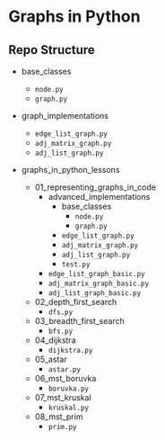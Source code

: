 # Graphs in Python 

## Repo Structure
- base_classes
    - `node.py`
    - `graph.py`

- graph_implementations
    - `edge_list_graph.py`
    - `adj_matrix_graph.py`
    - `adj_list_graph.py`

- graphs_in_python_lessons
    - 01_representing_graphs_in_code
        - advanced_implementations
            - base_classes
                - `node.py`
                - `graph.py`
            - `edge_list_graph.py`
            - `adj_matrix_graph.py`
            - `adj_list_graph.py`
            - `test.py`
        - `edge_list_graph_basic.py`
        - `adj_matrix_graph_basic.py`
        - `adj_list_graph_basic.py`
    - 02_depth_first_search
        - `dfs.py`
    - 03_breadth_first_search
        - `bfs.py`
    - 04_dijkstra
        - `dijkstra.py`
    - 05_astar
        - `astar.py`
    - 06_mst_boruvka
        - `boruvka.py`
    - 07_mst_kruskal
        - `kruskal.py`
    - 08_mst_prim
        - `prim.py`
